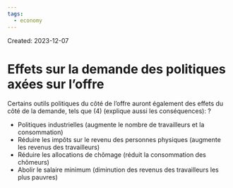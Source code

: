 ```yaml
---
tags:
  - economy
---
```

Created: 2023-12-07

# Effets sur la demande des politiques axées sur l’offre

Certains outils politiques du côté de l’offre auront également des effets du côté de la demande, tels que (4) (explique aussi les conséquences):
?
- Politiques industrielles (augmente le nombre de travailleurs et la consommation)
- Réduire les impôts sur le revenu des personnes physiques (augmente les revenus des travailleurs)
- Réduire les allocations de chômage (réduit la consommation des chômeurs)
- Abolir le salaire minimum (diminution des revenus des travailleurs les plus pauvres)
<!--SR:!2024-01-05,7,190-->